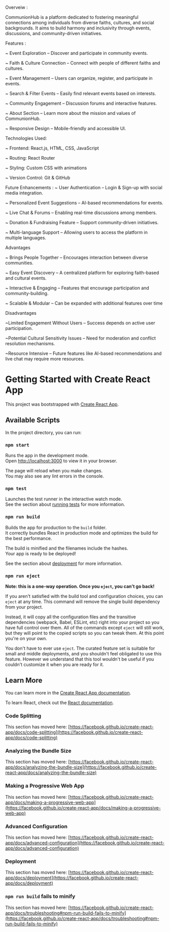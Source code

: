 Overveiw :

CommunionHub is a platform dedicated to fostering meaningful connections among individuals from diverse faiths, cultures, and social backgrounds. It aims to build harmony and inclusivity through events, discussions, and community-driven initiatives.

Features :

~  Event Exploration – Discover and participate in community events.

~ Faith & Culture Connection – Connect with people of different faiths and cultures.

~ Event Management – Users can organize, register, and participate in events.

~ Search & Filter Events – Easily find relevant events based on interests.

~ Community Engagement – Discussion forums and interactive features.

~ About Section – Learn more about the mission and values of CommunionHub.

~ Responsive Design – Mobile-friendly and accessible UI.

 Technologies Used:

 ~ Frontend: React.js, HTML, CSS, JavaScript

 ~ Routing: React Router

 ~ Styling: Custom CSS with animations

 ~ Version Control: Git & GitHub

Future Enhancements :
~ User Authentication – Login & Sign-up with social media integration.

~ Personalized Event Suggestions – AI-based recommendations for events.

~ Live Chat & Forums – Enabling real-time discussions among members.

~ Donation & Fundraising Feature – Support community-driven initiatives.

~ Multi-language Support – Allowing users to access the platform in multiple languages.

Advantages

~ Brings People Together – Encourages interaction between diverse communities.

~ Easy Event Discovery – A centralized platform for exploring faith-based and cultural events.

~ Interactive & Engaging – Features that encourage participation and community-building.

~ Scalable & Modular – Can be expanded with additional features over time

Disadvantages

~Limited Engagement Without Users – Success depends on active user participation.

~Potential Cultural Sensitivity Issues – Need for moderation and conflict resolution mechanisms.

~Resource Intensive – Future features like AI-based recommendations and live chat may require more resources.

# Getting Started with Create React App

This project was bootstrapped with [Create React App](https://github.com/facebook/create-react-app).

## Available Scripts

In the project directory, you can run:

### `npm start`

Runs the app in the development mode.\
Open [http://localhost:3000](http://localhost:3000) to view it in your browser.

The page will reload when you make changes.\
You may also see any lint errors in the console.

### `npm test`

Launches the test runner in the interactive watch mode.\
See the section about [running tests](https://facebook.github.io/create-react-app/docs/running-tests) for more information.

### `npm run build`

Builds the app for production to the `build` folder.\
It correctly bundles React in production mode and optimizes the build for the best performance.

The build is minified and the filenames include the hashes.\
Your app is ready to be deployed!

See the section about [deployment](https://facebook.github.io/create-react-app/docs/deployment) for more information.

### `npm run eject`

**Note: this is a one-way operation. Once you `eject`, you can't go back!**

If you aren't satisfied with the build tool and configuration choices, you can `eject` at any time. This command will remove the single build dependency from your project.

Instead, it will copy all the configuration files and the transitive dependencies (webpack, Babel, ESLint, etc) right into your project so you have full control over them. All of the commands except `eject` will still work, but they will point to the copied scripts so you can tweak them. At this point you're on your own.

You don't have to ever use `eject`. The curated feature set is suitable for small and middle deployments, and you shouldn't feel obligated to use this feature. However we understand that this tool wouldn't be useful if you couldn't customize it when you are ready for it.

## Learn More

You can learn more in the [Create React App documentation](https://facebook.github.io/create-react-app/docs/getting-started).

To learn React, check out the [React documentation](https://reactjs.org/).

### Code Splitting

This section has moved here: [https://facebook.github.io/create-react-app/docs/code-splitting](https://facebook.github.io/create-react-app/docs/code-splitting)

### Analyzing the Bundle Size

This section has moved here: [https://facebook.github.io/create-react-app/docs/analyzing-the-bundle-size](https://facebook.github.io/create-react-app/docs/analyzing-the-bundle-size)

### Making a Progressive Web App

This section has moved here: [https://facebook.github.io/create-react-app/docs/making-a-progressive-web-app](https://facebook.github.io/create-react-app/docs/making-a-progressive-web-app)

### Advanced Configuration

This section has moved here: [https://facebook.github.io/create-react-app/docs/advanced-configuration](https://facebook.github.io/create-react-app/docs/advanced-configuration)

### Deployment

This section has moved here: [https://facebook.github.io/create-react-app/docs/deployment](https://facebook.github.io/create-react-app/docs/deployment)

### `npm run build` fails to minify

This section has moved here: [https://facebook.github.io/create-react-app/docs/troubleshooting#npm-run-build-fails-to-minify](https://facebook.github.io/create-react-app/docs/troubleshooting#npm-run-build-fails-to-minify)
